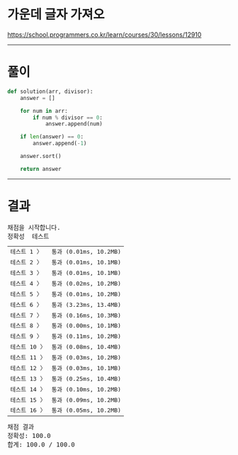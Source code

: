 # 가운데 글자 가져오
https://school.programmers.co.kr/learn/courses/30/lessons/12910

----

# 풀이

```python
def solution(arr, divisor):
    answer = []

    for num in arr:
        if num % divisor == 0:
            answer.append(num)

    if len(answer) == 0:
        answer.append(-1)

    answer.sort()

    return answer
```

----

# 결과

<div id="output" class="console-output tab-pane fade in active show"><pre class="console-content"><div></div><div class="console-heading">채점을 시작합니다.</div><div class="console-message">정확성  테스트</div><table class="console-test-group" data-category="correctness"><tbody><tr data-testcase-id="16676"><td valign="top" class="td-label">테스트 1 <span>〉</span></td><td class="result passed">통과 (0.01ms, 10.2MB)</td></tr><tr data-testcase-id="16677"><td valign="top" class="td-label">테스트 2 <span>〉</span></td><td class="result passed">통과 (0.01ms, 10.1MB)</td></tr><tr data-testcase-id="16678"><td valign="top" class="td-label">테스트 3 <span>〉</span></td><td class="result passed">통과 (0.01ms, 10.1MB)</td></tr><tr data-testcase-id="16679"><td valign="top" class="td-label">테스트 4 <span>〉</span></td><td class="result passed">통과 (0.02ms, 10.2MB)</td></tr><tr data-testcase-id="16680"><td valign="top" class="td-label">테스트 5 <span>〉</span></td><td class="result passed">통과 (0.01ms, 10.2MB)</td></tr><tr data-testcase-id="16681"><td valign="top" class="td-label">테스트 6 <span>〉</span></td><td class="result passed">통과 (3.23ms, 13.4MB)</td></tr><tr data-testcase-id="16682"><td valign="top" class="td-label">테스트 7 <span>〉</span></td><td class="result passed">통과 (0.16ms, 10.3MB)</td></tr><tr data-testcase-id="16683"><td valign="top" class="td-label">테스트 8 <span>〉</span></td><td class="result passed">통과 (0.00ms, 10.1MB)</td></tr><tr data-testcase-id="16684"><td valign="top" class="td-label">테스트 9 <span>〉</span></td><td class="result passed">통과 (0.11ms, 10.2MB)</td></tr><tr data-testcase-id="16685"><td valign="top" class="td-label">테스트 10 <span>〉</span></td><td class="result passed">통과 (0.08ms, 10.4MB)</td></tr><tr data-testcase-id="16686"><td valign="top" class="td-label">테스트 11 <span>〉</span></td><td class="result passed">통과 (0.03ms, 10.2MB)</td></tr><tr data-testcase-id="16687"><td valign="top" class="td-label">테스트 12 <span>〉</span></td><td class="result passed">통과 (0.03ms, 10.1MB)</td></tr><tr data-testcase-id="16688"><td valign="top" class="td-label">테스트 13 <span>〉</span></td><td class="result passed">통과 (0.25ms, 10.4MB)</td></tr><tr data-testcase-id="16690"><td valign="top" class="td-label">테스트 14 <span>〉</span></td><td class="result passed">통과 (0.10ms, 10.2MB)</td></tr><tr data-testcase-id="16691"><td valign="top" class="td-label">테스트 15 <span>〉</span></td><td class="result passed">통과 (0.09ms, 10.2MB)</td></tr><tr data-testcase-id="16692"><td valign="top" class="td-label">테스트 16 <span>〉</span></td><td class="result passed">통과 (0.05ms, 10.2MB)</td></tr></tbody></table><div class="console-heading">채점 결과</div><div class="console-message">정확성: 100.0</div><div class="console-message">합계: 100.0 / 100.0</div></pre></div>